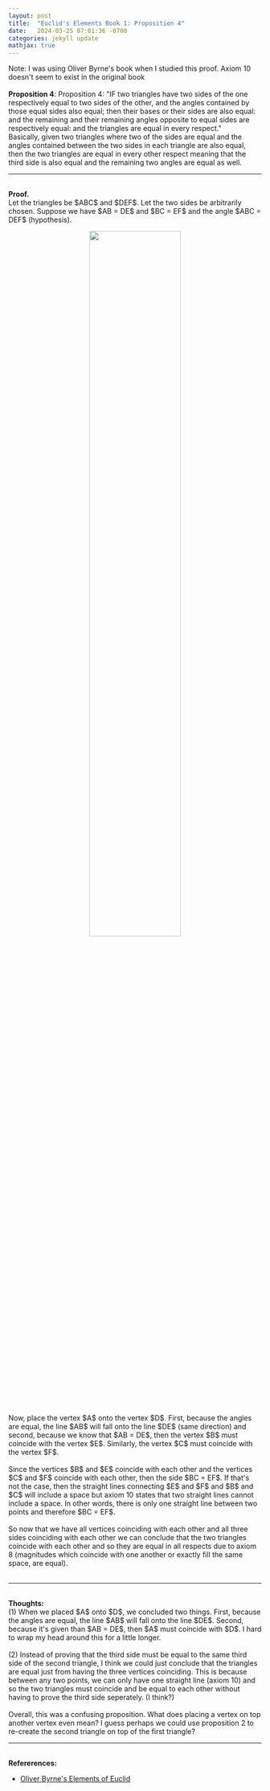 ```yaml
---
layout: post
title:  "Euclid's Elements Book 1: Proposition 4"
date:   2024-03-25 07:01:36 -0700
categories: jekyll update
mathjax: true
---
```

Note: I was using Oliver Byrne's book when I studied this proof. Axiom 10 doesn't seem to exist in the original book
<br>
<br>
<b>Proposition 4</b>: Proposition 4: "IF two triangles have two sides of the one respectively equal to two sides of the other, and the angles contained by those equal sides also equal; then their bases or their sides  are also equal: and the remaining and their remaining angles opposite to equal sides are respectively equal: and the triangles are equal in every respect."
<br>
Basically, given two triangles where two of the sides are equal and the angles contained between the two sides in each triangle are also equal, then the two triangles are equal in every other respect meaning that the third side is also equal and the remaining two angles are equal as well.
<br>
<hr>
<!----------------------------------------------------------------------->
<br>
<b>Proof.</b><br>
Let the triangles be $ABC$ and $DEF$. Let the two sides be arbitrarily chosen. Suppose we have $AB = DE$ and $BC = EF$ and the angle $ABC = DEF$ (hypothesis). 
<p style="text-align:center;"><img src="{{ site.url }}/assets/math/euclid/pr4/1.png" width="60%" class="center"></p>
Now, place the vertex $A$ onto the vertex $D$. First, because the angles are equal, the line $AB$ will fall onto the line $DE$ (same direction) and second, because we know that $AB = DE$, then the vertex $B$ must coincide with the vertex $E$. Similarly, the vertex $C$ must coincide with the vertex $F$. 
<br><br>
Since the vertices $B$ and $E$ coincide with each other and the vertices $C$ and $F$ coincide with each other, then the side $BC = EF$. If that's not the case, then the straight lines connecting $E$ and $F$ and $B$ and $C$ will include a space but axiom 10 states that two straight lines cannot include a space. In other words, there is only one straight line between two points and therefore $BC = EF$.
<br><br>
So now that we have all vertices coinciding with each other and all three sides coinciding with each other we can conclude that the two triangles coincide with each other and so they are equal in all respects due to axiom 8 (magnitudes which coincide with one another or exactly fill the same space, are equal). 
<br>
<br>
<hr>
<!----------------------------------------------------------------------->
<br>
<b>Thoughts:</b>
<br>
(1) When we placed $A$ onto $D$, we concluded two things. First, because the angles are equal, the line $AB$ will fall onto the line $DE$. Second, because it's given than $AB = DE$, then $A$ must coincide with $D$. I hard to wrap my head around this for a little longer.
<br><br>
(2) Instead of proving that the third side must be equal to the same third side of the second triangle, I think we could just conclude that the triangles are equal just from having the three vertices coinciding. This is because between any two points, we can only have one straight line (axiom 10) and so the two triangles must coincide and be equal to each other without having to prove the third side seperately. (I think?)
<br><br>
Overall, this was a confusing proposition. What does placing a vertex on top another vertex even mean? I guess perhaps we could use proposition 2 to re-create the second triangle on top of the first triangle?
<br>
<hr>
<!----------------------------------------------------------------------->
<br>
<b>Refererences:</b>
<ul>
<li><a href="https://www.amazon.com/dp/B09ZYVSSTP/ref=sspa_dk_detail_0?psc=1&pd_rd_i=B09ZYVSSTP&pd_rd_w=c4vZJ&content-id=amzn1.sym.f734d1a2-0bf9-4a26-ad34-2e1b969a5a75&pf_rd_p=f734d1a2-0bf9-4a26-ad34-2e1b969a5a75&pf_rd_r=WK3ER8B42S7VAPMGWWPZ&pd_rd_wg=8i8vz&pd_rd_r=789c12b3-868b-4990-85da-a643782719d6&sp_csd=d2lkZ2V0TmFtZT1zcF9kZXRhaWw">Oliver Byrne's Elements of Euclid</a></li>
</ul>


